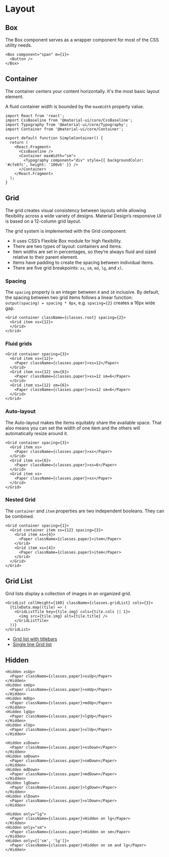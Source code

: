 # Layout

## Box

The Box component serves as a wrapper component for most of the CSS utility needs.

```tsx
<Box component="span" m={1}>
  <Button />
</Box>
```

## Container

The container centers your content horizontally. It's the most basic layout element.

A fluid container width is bounded by the `maxWidth` property value.

```tsx
import React from 'react';
import CssBaseline from '@material-ui/core/CssBaseline';
import Typography from '@material-ui/core/Typography';
import Container from '@material-ui/core/Container';

export default function SimpleContainer() {
  return (
    <React.Fragment>
      <CssBaseline />
      <Container maxWidth="sm">
        <Typography component="div" style={{ backgroundColor: '#cfe8fc', height: '100vh' }} />
      </Container>
    </React.Fragment>
  );
}
```

## Grid

The grid creates visual consistency between layouts while allowing flexibility across a wide variety of designs. Material Design’s responsive UI is based on a 12-column grid layout.

The grid system is implemented with the Grid component:

- It uses CSS’s Flexible Box module for high flexibility.
- There are two types of layout: containers and items.
- Item widths are set in percentages, so they’re always fluid and sized relative to their parent element.
- Items have padding to create the spacing between individual items.
- There are five grid breakpoints: `xs`, `sm`, `md`, `lg`, and `xl`.


### Spacing

The `spacing` property is an integer between `0` and `10` inclusive. By default, the spacing between two grid items follows a linear function: `output(spacing) = spacing * 8px`, e.g. `spacing={2}` creates a 16px wide gap.

```tsx
<Grid container className={classes.root} spacing={2}>
  <Grid item xs={12}>
  </Grid>
</Grid>
```


### Fluid grids

```tsx
<Grid container spacing={3}>
  <Grid item xs={12}>
    <Paper className={classes.paper}>xs=12</Paper>
  </Grid>
  <Grid item xs={12} sm={6}>
    <Paper className={classes.paper}>xs=12 sm=6</Paper>
  </Grid>
  <Grid item xs={12} sm={6}>
    <Paper className={classes.paper}>xs=12 sm=6</Paper>
  </Grid>
</Grid>
```


### Auto-layout

The Auto-layout makes the items equitably share the available space. That also means you can set the width of one item and the others will automatically resize around it.

```tsx
<Grid container spacing={3}>
  <Grid item xs>
    <Paper className={classes.paper}>xs</Paper>
  </Grid>
  <Grid item xs={6}>
    <Paper className={classes.paper}>xs=6</Paper>
  </Grid>
  <Grid item xs>
    <Paper className={classes.paper}>xs</Paper>
  </Grid>
</Grid>
```

### Nested Grid

The `container` and `item` properties are two independent booleans. They can be combined.

```tsx
<Grid container spacing={1}>
  <Grid container item xs={12} spacing={3}>
    <Grid item xs={4}>
      <Paper className={classes.paper}>item</Paper>
    </Grid>
    <Grid item xs={4}>
      <Paper className={classes.paper}>item</Paper>
    </Grid>
  </Grid>
</Grid>
```


## Grid List

Grid lists display a collection of images in an organized grid.

```tsx
<GridList cellHeight={160} className={classes.gridList} cols={3}>
  {tileData.map((tile) => (
    <GridListTile key={tile.img} cols={tile.cols || 1}>
      <img src={tile.img} alt={tile.title} />
    </GridListTile>
  ))}
</GridList>
```

- [Grid list with titlebars](https://material-ui.com/components/grid-list/#grid-list-with-titlebars)
- [Single line Grid list](https://material-ui.com/components/grid-list/#single-line-grid-list)


## Hidden

```tsx
<Hidden xsUp>
  <Paper className={classes.paper}>xsUp</Paper>
</Hidden>
<Hidden smUp>
  <Paper className={classes.paper}>smUp</Paper>
</Hidden>
<Hidden mdUp>
  <Paper className={classes.paper}>mdUp</Paper>
</Hidden>
<Hidden lgUp>
  <Paper className={classes.paper}>lgUp</Paper>
</Hidden>
<Hidden xlUp>
  <Paper className={classes.paper}>xlUp</Paper>
</Hidden>
```

```tsx
<Hidden xsDown>
  <Paper className={classes.paper}>xsDown</Paper>
</Hidden>
<Hidden smDown>
  <Paper className={classes.paper}>smDown</Paper>
</Hidden>
<Hidden mdDown>
  <Paper className={classes.paper}>mdDown</Paper>
</Hidden>
<Hidden lgDown>
  <Paper className={classes.paper}>lgDown</Paper>
</Hidden>
<Hidden xlDown>
  <Paper className={classes.paper}>xlDown</Paper>
</Hidden>
```

```tsx
<Hidden only="lg">
  <Paper className={classes.paper}>Hidden on lg</Paper>
</Hidden>
<Hidden only="sm">
  <Paper className={classes.paper}>Hidden on sm</Paper>
</Hidden>
<Hidden only={['sm', 'lg']}>
  <Paper className={classes.paper}>Hidden on sm and lg</Paper>
</Hidden>
```